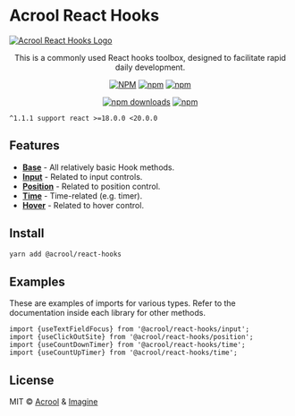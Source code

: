 # Acrool React Hooks

<a href="https://acrool-react-hooks.pages.dev/" title="Acrool React Hooks - This is a toast message function for React development notifications">
    <img src="https://raw.githubusercontent.com/acrool/acrool-react-hooks/main/example/public/og.webp" alt="Acrool React Hooks Logo"/>
</a>

<p align="center">
    This is a commonly used React hooks toolbox, designed to facilitate rapid daily development.
</p>

<div align="center">

[![NPM](https://img.shields.io/npm/v/@acrool/react-hooks.svg?style=for-the-badge)](https://www.npmjs.com/package/@acrool/react-hooks)
[![npm](https://img.shields.io/bundlejs/size/@acrool/react-hooks?style=for-the-badge)](https://github.com/acrool/@acrool/react-hooks/blob/main/LICENSE)
[![npm](https://img.shields.io/npm/l/@acrool/react-hooks?style=for-the-badge)](https://github.com/acrool/react-hooks/blob/main/LICENSE)

[![npm downloads](https://img.shields.io/npm/dm/@acrool/react-hooks.svg?style=for-the-badge)](https://www.npmjs.com/package/@acrool/react-hooks)
[![npm](https://img.shields.io/npm/dt/@acrool/react-hooks.svg?style=for-the-badge)](https://www.npmjs.com/package/@acrool/react-hooks)

</div>

`^1.1.1 support react >=18.0.0 <20.0.0`


## Features

- **[Base](/src/base)** - All relatively basic Hook methods.
- **[Input](/src/input)** - Related to input controls.
- **[Position](/src/position)** - Related to position control.
- **[Time](/src/time)** - Time-related (e.g. timer).
- **[Hover](/src/hover)** - Related to hover control.


## Install

```bash
yarn add @acrool/react-hooks
```

## Examples

These are examples of imports for various types. Refer to the documentation inside each library for other methods.

```tsx
import {useTextFieldFocus} from '@acrool/react-hooks/input';
import {useClickOutSite} from '@acrool/react-hooks/position';
import {useCountDownTimer} from '@acrool/react-hooks/time';
import {useCountUpTimer} from '@acrool/react-hooks/time';

```

## License

MIT © [Acrool](https://github.com/acrool) & [Imagine](https://github.com/imagine10255)
